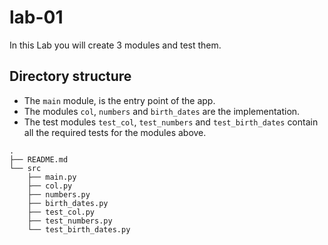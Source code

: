 # lab-01

In this Lab you will create 3 modules and test them.

## Directory structure

- The `main` module, is the entry point of the app.
- The modules `col`, `numbers` and `birth_dates` are the implementation.
- The test modules `test_col`, `test_numbers` and `test_birth_dates` contain all the required tests for the modules above.

```
.
├── README.md
└── src
    ├── main.py
    ├── col.py
    ├── numbers.py
    ├── birth_dates.py
    ├── test_col.py
    ├── test_numbers.py
    └── test_birth_dates.py
```
